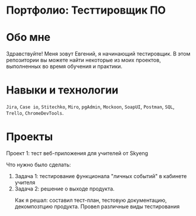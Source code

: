 # Портфолио: Тесттировщик ПО

# Обо мне
Здравствуйте! Меня зовут Евгений, я начинающий тестировщик.
В этом репозитории вы можете найти некоторые из моих проектов, выполненных во время обучения и практики.

# Навыки и технологии
``Jira``, ``Case io``, ``Stitechko``, ``Miro``, ``pgAdmin``, ``Mockoon``,
``SoapUI``, ``Postman``, ``SQL``, ``Trello``, ``ChromeDevTools``.

# Проекты
<p>Проект 1: тест веб-приложения для учителей от Skyeng</p>
<p>Что нужно было сделать:</p>
<ol>
  <li> Задача 1: тестирование функционала "личных событий" в кабинете учителя</li>
  <li> Задача 2: решение о выходе продукта.</li>
<p> Как я решал: составил тест-план, тестовую документацию, декомпозтцию продукта. Провел различные виды тестирования<p>

